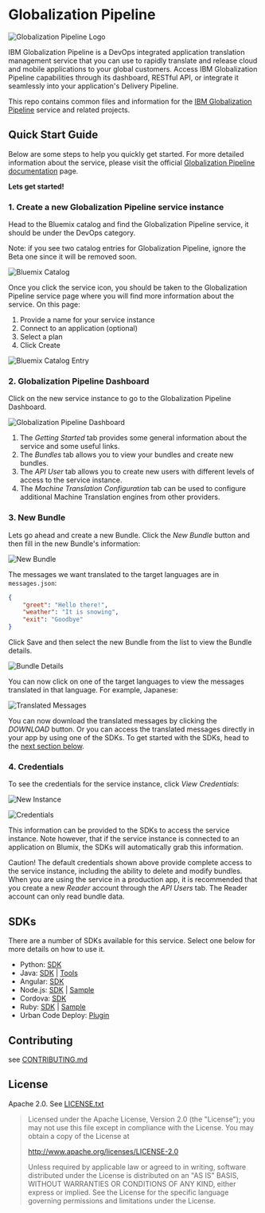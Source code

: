 Globalization Pipeline
======================

![Globalization Pipeline Logo](images/icon.png "Globalization Pipeline")


IBM Globalization Pipeline is a DevOps integrated application translation management service that you can use to rapidly translate and release cloud and mobile applications to your global customers. Access IBM Globalization Pipeline capabilities through its dashboard, RESTful API, or integrate it seamlessly into your application's Delivery Pipeline.

This repo contains common files and information for the
[IBM Globalization Pipeline](https://www.ng.bluemix.net/docs/#services/GlobalizationPipeline/index.html) service and related projects.

Quick Start Guide
-----------------
Below are some steps to help you quickly get started. For more detailed information about the service, please visit the official [Globalization Pipeline  documentation](https://console.ng.bluemix.net/docs/services/GlobalizationPipeline/index.html) page.

**Lets get started!**

### 1. Create a new Globalization Pipeline service instance
Head to the Bluemix catalog and find the Globalization Pipeline service, it should be under the DevOps category.

Note: if you see two catalog entries for Globalization Pipeline, ignore the Beta one since it will be removed soon.

![Bluemix Catalog](images/catalog.png "Globalization Pipeline")

Once you click the service icon, you should be taken to the Globalization Pipeline service page where you will find more information about the service. On this page:

1. Provide a name for your service instance
2. Connect to an application (optional)
3. Select a plan
4. Click Create

![Bluemix Catalog Entry](images/catalog-entry.png "Globalization Pipeline catalog entry")

### 2. Globalization Pipeline Dashboard
Click on the new service instance to go to the Globalization Pipeline Dashboard.

![Globalization Pipeline Dashboard](images/dashboard-overview.png "Globalization Pipeline Dashboard")

1. The *Getting Started* tab provides some general information about the service and some useful links.
2. The *Bundles* tab allows you to view your bundles and create new bundles.
3. The *API User* tab allows you to create new users with different levels of access to the service instance.
4. The *Machine Translation Configuration* tab can be used to configure additional Machine Translation engines from other providers.

### 3. New Bundle
Lets go ahead and create a new Bundle. Click the *New Bundle* button and then fill in the new Bundle's information:

![New Bundle](images/new-bundle.png "New Bundle")

The messages we want translated to the target languages are in `messages.json`:

```json
{
    "greet": "Hello there!",
    "weather": "It is snowing",
    "exit": "Goodbye"
}
```

Click Save and then select the new Bundle from the list to view the Bundle details.

![Bundle Details](images/bundle-details.png "Bundle Details")

You can now click on one of the target languages to view the messages translated in that language. For example, Japanese:

![Translated Messages](images/translated-messages.png "Translated Messages")

You can now download the translated messages by clicking the *DOWNLOAD* button. Or you can access the translated messages directly in your app by using one of the SDKs. To get started with the SDKs, head to the [next section below](#download).

### 4. Credentials
To see the credentials for the service instance, click *View Credentials*:

![New Instance](images/new-instance.png "New Instance")

![Credentials](images/creds.png "Credentials")

This information can be provided to the SDKs to access the service instance. Note however, that if the service instance is connected to an application on Blumix, the SDKs will automatically grab this information.

Caution! The default credentials shown above provide complete access to the service instance, including the ability to delete and modify bundles. When you are using the service in a production app, it is recommended that you create a new *Reader* account through the *API Users* tab. The Reader account can only read bundle data.

<!-- the download anchor is required for backwards compatibility  -->
SDKs<a name="download"></a>
---------------------------

There are a number of SDKs available for this service. Select one below for more details on how to use it.

* Python: [SDK](https://github.com/IBM-Bluemix/gp-python-client)
* Java: [SDK](https://github.com/IBM-Bluemix/gp-java-client) | [Tools](https://github.com/IBM-Bluemix/gp-java-tools)
* Angular: [SDK](https://github.com/IBM-Bluemix/gp-angular-client)
* Node.js: [SDK](https://github.com/IBM-Bluemix/gp-js-client) | [Sample](https://github.com/IBM-Bluemix/gp-nodejs-sample)
* Cordova: [SDK](https://github.com/IBM-Bluemix/gp-cordova-plugin)
* Ruby: [SDK](https://github.com/IBM-Bluemix/gp-ruby-client) | [Sample](https://github.com/IBM-Bluemix/gp-ruby-sample)
* Urban Code Deploy: [Plugin](https://github.com/IBM-Bluemix/gp-ucd-plugin)

Contributing
------------
see [CONTRIBUTING.md](CONTRIBUTING.md)

License
-------
Apache 2.0. See [LICENSE.txt](LICENSE.txt)

> Licensed under the Apache License, Version 2.0 (the "License");
> you may not use this file except in compliance with the License.
> You may obtain a copy of the License at
>
> http://www.apache.org/licenses/LICENSE-2.0
>
> Unless required by applicable law or agreed to in writing, software
> distributed under the License is distributed on an "AS IS" BASIS,
> WITHOUT WARRANTIES OR CONDITIONS OF ANY KIND, either express or implied.
> See the License for the specific language governing permissions and
> limitations under the License.
